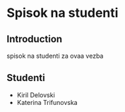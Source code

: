 # Spisok na studenti

## Introduction

spisok na studenti za ovaa vezba

## Studenti

- Kiril Delovski
- Katerina Trifunovska